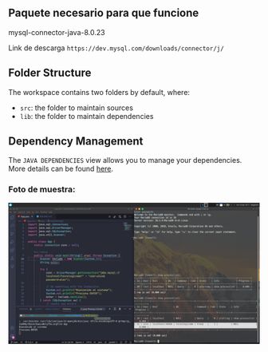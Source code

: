 ## Paquete necesario para que funcione

mysql-connector-java-8.0.23

Link de descarga `https://dev.mysql.com/downloads/connector/j/`

## Folder Structure

The workspace contains two folders by default, where:

- `src`: the folder to maintain sources
- `lib`: the folder to maintain dependencies

## Dependency Management

The `JAVA DEPENDENCIES` view allows you to manage your dependencies. More details can be found [here](https://github.com/microsoft/vscode-java-pack/blob/master/release-notes/v0.9.0.md#work-with-jar-files-directly).

### Foto de muestra:

<img src="public/DEMO.png" alt="muestra-proyecto"/>
